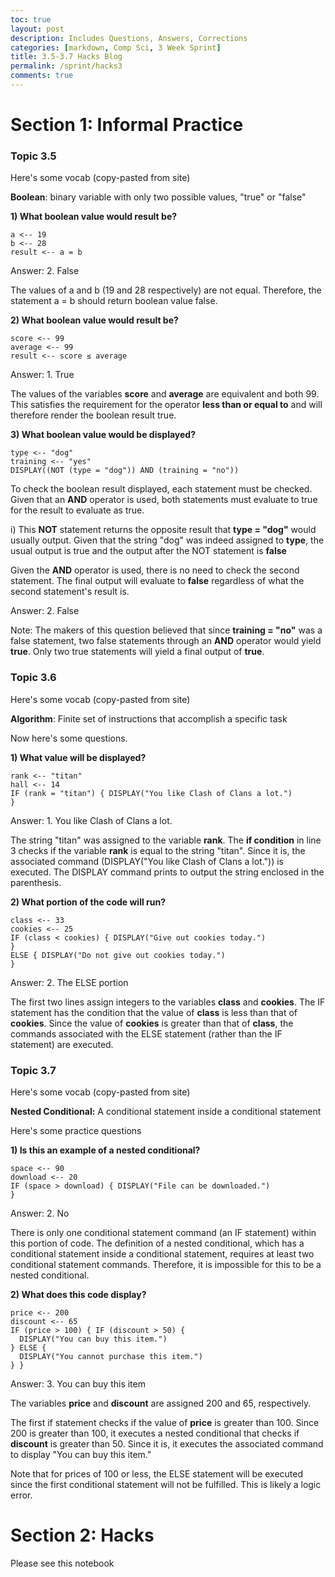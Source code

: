 ```yaml
---
toc: true
layout: post
description: Includes Questions, Answers, Corrections
categories: [markdown, Comp Sci, 3 Week Sprint]
title: 3.5-3.7 Hacks Blog
permalink: /sprint/hacks3
comments: true
---
```


# Section 1: Informal Practice

### Topic 3.5

Here's some vocab (copy-pasted from site)

**Boolean**: binary variable with only two possible values, "true" or "false"

**1) What boolean value would result be?**
```
a <-- 19
b <-- 28
result <-- a = b
```

Answer: 2. False

The values of a and b (19 and 28 respectively) are not equal. Therefore, the statement a = b should return boolean value false.

**2) What boolean value would result be?**

```
score <-- 99
average <-- 99
result <-- score ≤ average
```

Answer: 1. True

The values of the variables **score** and **average** are equivalent and both 99. This satisfies the requirement for the operator **less than or equal to** and will therefore render the boolean result true.

**3) What boolean value would be displayed?**
```
type <-- "dog"
training <-- "yes"
DISPLAY((NOT (type = "dog")) AND (training = "no"))
```

To check the boolean result displayed, each statement must be checked. Given that an **AND** operator is used, both statements must evaluate to true for the result to evaluate as true.

i) This **NOT** statement returns the opposite result that **type = "dog"** would usually output. Given that the string "dog" was indeed assigned to **type**, the usual output is true and the output after the NOT statement is **false**

Given the **AND** operator is used, there is no need to check the second statement. The final output will evaluate to **false** regardless of what the second statement's result is.

Answer: 2. False

Note: The makers of this question believed that since **training = "no"** was a false statement, two false statements through an **AND** operator would yield **true**. Only two true statements will yield a final output of **true**.

### Topic 3.6

Here's some vocab (copy-pasted from site)

**Algorithm**: Finite set of instructions that accomplish a specific task

Now here's some questions.

**1) What value will be displayed?**
```
rank <-- "titan"
hall <-- 14
IF (rank = "titan") { DISPLAY("You like Clash of Clans a lot.")
}
```

Answer: 1. You like Clash of Clans a lot.

The string "titan" was assigned to the variable **rank**. The **if condition** in line 3 checks if the variable **rank** is equal to the string "titan". Since it is, the associated command (DISPLAY("You like Clash of Clans a lot.")) is executed. The DISPLAY command prints to output the string enclosed in the parenthesis.


**2) What portion of the code will run?**
```
class <-- 33
cookies <-- 25
IF (class < cookies) { DISPLAY("Give out cookies today.")
}
ELSE { DISPLAY("Do not give out cookies today.")
}
```

Answer: 2. The ELSE portion

The first two lines assign integers to the variables **class** and **cookies**. The IF statement has the condition that the value of **class** is less than that of **cookies**. Since the value of **cookies** is greater than that of **class**, the commands associated with the ELSE statement (rather than the IF statement) are executed.

### Topic 3.7

Here's some vocab (copy-pasted from site)

**Nested Conditional:** A conditional statement inside a conditional statement


Here's some practice questions

**1) Is this an example of a nested conditional?**
```
space <-- 90
download <-- 20
IF (space > download) { DISPLAY("File can be downloaded.")
}
```

Answer: 2. No

There is only one conditional statement command (an IF statement) within this portion of code. The definition of a nested conditional, which has a conditional statement inside a conditional statement, requires at least two conditional statement commands. Therefore, it is impossible for this to be a nested conditional.

**2) What does this code display?**
```
price <-- 200
discount <-- 65
IF (price > 100) { IF (discount > 50) {
  DISPLAY("You can buy this item.")
} ELSE {
  DISPLAY("You cannot purchase this item.")
} }
```
Answer: 3. You can buy this item

The variables **price** and **discount** are assigned 200 and 65, respectively.

The first if statement checks if the value of **price** is greater than 100. Since 200 is greater than 100, it executes a nested conditional that checks if **discount** is greater than 50. Since it is, it executes the associated command to display "You can buy this item."

Note that for prices of 100 or less, the ELSE statement will be executed since the first conditional statement will not be fulfilled. This is likely a logic error.

# Section 2: Hacks

Please see this notebook